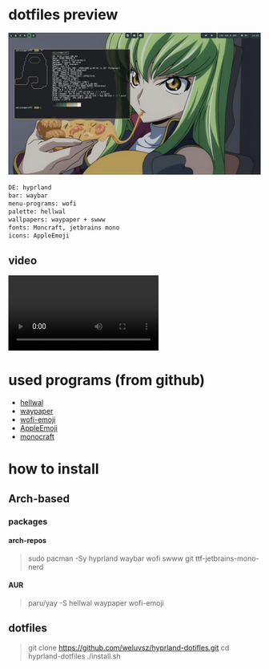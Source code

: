 # dotfiles preview

![alt text](https://github.com/weluvsz/hyprland-dotfiles/blob/main/screenshots/Pasted%20image%2020250713142449.png)

```
DE: hyprland
bar: waybar
menu-programs: wofi
palette: hellwal
wallpapers: waypaper + swww
fonts: Moncraft, jetbrains mono 
icons: AppleEmoji 
```
## video 

![alt text](https://github.com/weluvsz/hyprland-dotfiles/blob/main/screenshots/dotfiles-preview.mp4)

# used programs (from github)

- [hellwal](https://github.com/danihek/hellwal)
- [waypaper](https://github.com/anufrievroman/waypaper)
- [wofi-emoji](https://github.com/dln/wofi-emoji)
- [AppleEmoji](https://github.com/samuelngs/apple-emoji-linux)
- [monocraft](https://github.com/IdreesInc/Monocraft)
# how to install 

## Arch-based

### packages
#### arch-repos

>sudo pacman -Sy hyprland waybar wofi swww git ttf-jetbrains-mono-nerd

#### AUR

>paru/yay -S hellwal waypaper wofi-emoji

## dotfiles

>git clone https://github.com/weluvsz/hyprland-dotifles.git
>cd hyprland-dotfiles
>./install.sh


